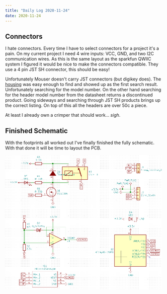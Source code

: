```yaml
---
title: "Daily Log 2020-11-24"
date: 2020-11-24
---
```


## Connectors

I hate connectors. Every time I have to select connectors for a project it's a pain. On my current project I need 4 wire inputs: VCC, GND, and two I2C communication wires. As this is the same layout as the sparkfun QWIIC system I figured it would be nice to make the connectors compatible. They use a 4 pin JST SH connector, this should be easy!

Unfortunately Mouser doesn't carry JST connectors (but digikey does). The [housing](https://www.digikey.com/en/products/detail/SHR-04V-S-B/455-1379-ND/759868?itemSeq=345975521) was easy enough to find and showed up as the first search result. Unfortunately searching for the model number. On the other hand searching for the header model number from the datasheet returns a discontinued product. Going sideways and searching through JST SH products brings up the correct listing. On top of this all the headers are over 50c a piece.

At least I already own a crimper that should work... *sigh*.

## Finished Schematic

With the footprints all worked out I've finally finished the fully schematic. With that done it will be time to layout the PCB.

<img src="relay-full-schematic.png">
